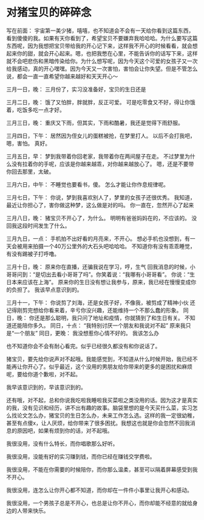 # 对猪宝贝的碎碎念

写在前面：
宇宙第一美少猪，嘻嘻，也不知道会不会有一天给你看到这篇东西，看到傻傻的我。如果有天你看到了，希望宝贝不要嫌弃我哈哈哈。为什么要写这篇东西呢，因为我想把宝贝带给我的开心记下来，这样我不开心的时候看看，就会想起来你的甜，就会开心起来。嗯，也把我憋在心里，不能告诉你的话写下来，这样就不会吧悲伤和黑暗传染给你。为什么想写呢，因为今天这个可爱的女孩子又一次给我感动，真的开心嘿嘿。因为今天又一次害怕，害怕会让你失望。但是不管怎么说，都会一直一直希望你越来越好和天天开心～

三月一日，晚：
三月份了，实习没准备好，宝贝的生日还是

三月二日，晚：
饿了又怕胖，胖就胖，反正可爱。
可是吃零食又不好，得让你饿着，吃饭多吃一点才好。

三月三日，晚：
重庆又下雨，但其实，下雨和酷暑，我还是觉得下雨舒服。

三月四日，下午：
居然因为侄女儿的蛋糕被抢，在梦里打人。
以后不会打我吧，嗯，害怕。
真好。

三月五日，早：
梦到我带着你回老家，我带着你在两间屋子在走。
不过梦里为什么没有拉着你的手呢，应该是你越来越乖，对你越来越放心了。
嗯，还是不要带你回去那里，太破。

三月六日，中午：
不睡觉也要看书，傻。
怎么才能让你作息规律呢。

三月七日，下午：
你说，梦到我喜欢别人了，梦里的女孩子还很优秀。
我知道，最近让你担心了，害你做这种梦，这么做是对的吗。
你一直在，忽然开心了起来

三月八日，晚：
猪宝贝不开心了，为什么。
明明有爸爸妈妈在的，不应该的。
没回我这段时间发生了什么。

三月九日，一点：
手机拍不出好看的月亮来，不开心。
想必手机也没想到，有一天会被用来拍摄一个40万公里外的大石头吧哈哈哈。
不知道你有没有乖乖睡觉，有没有踢被子打呼噜。

三月十日，晚：
原来你在直播，还骗我说在学习，哼，生气
回我消息的时候，小哥哥问到：“是切出去看小哥哥了吗”。你笑着说：“我哪有小哥哥看”。
你说：“生日本来应该在上海”。
原来你的生日没有想让我参与，原来，我已经在慢慢变成你的负担了。
我该早点意识到的。

三月十一，下午：
你说剪了刘海，还是女孩子好，不像我，被剪成了精神小伙
还记得刚剪完想给你看来着，辛亏你没兴趣，还能维持一个不那么蠢的形象。
同日，晚：
你还是那么聪明，我只问了地址和疫情，你就猜到了和生日有关。
不知道还能陪你多久。
同日，十点：
“我特别讨厌一个朋友和我说对不起”
原来我只是“一个朋友”
同日，更晚：
我没想惹你心情不好的。
我该怎么办


也不知道你会不会有耐心看完。似乎已经很久都没有和你说话了。

猪宝贝，要先给你说声对不起哦。我能感觉到，不知道从什么时候开始，我已经不能再让你开心了。似乎最近，这个没用的男朋友给你带来的更多的是困扰和麻烦呢，要给你道个歉啦，对不起。

我早该意识到的，早该意识到的。

还有哦，对不起，总和你说我吃啦我睡啦我买菜啦之类没用的话。因为这才是真实的我，没有见识和经历，讲不出有趣的故事。脑袋里想的是今天买什么菜，实习怎么找论文怎么办，猪宝贝的生日怎么办，未来工作怎么选。这样的我一定很幼稚，甚至有点傻x，让人厌烦，给你带来了很多困扰。我想这也就是你会忽然不回我消息的原因吧，如果有烦到你的话，对不起哦。

我很没用，没有什么特长，而你唱歌那么好听。

我很没用，没能有好的实习赚到钱，而你已经在赚钱交学费啦。

我很没用，不能在你需要的时候陪你，而你那么温柔，甚至可以隔着屏幕感受到我不开心。

我很没用，连怎么让你开心都不知道，而你却在一件件小事里让我开心和感动。

我很没用，一个男孩子总是不开心，也总是让你不开心，而你却能不经意的就给身边的人带来快乐。

